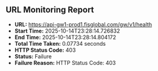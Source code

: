 ## URL Monitoring Report

- **URL:** https://api-gw1-prod1.fisglobal.com/gw/v1/health
- **Start Time:** 2025-10-14T23:28:14.726832
- **End Time:** 2025-10-14T23:28:14.804172
- **Total Time Taken:** 0.07734 seconds
- **HTTP Status Code:** 403
- **Status:** Failure
- **Failure Reason:** HTTP Status Code: 403
